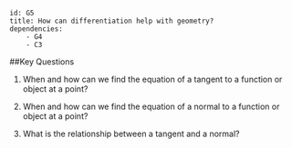 ````
id: G5
title: How can differentiation help with geometry?
dependencies: 
    - G4
    - C3
````
##Key Questions

1. When and how can we find the equation of a tangent to a function or object at a point?

1. When and how can we find the equation of a normal to a function or object at a point?

1. What is the relationship between a tangent and a normal?
